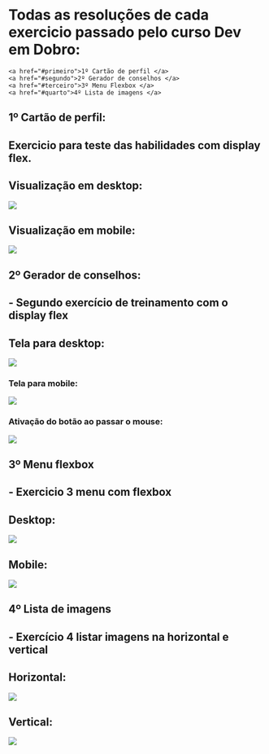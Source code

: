 # Todas as resoluções de cada exercicio passado pelo curso Dev em Dobro:
    <a href="#primeiro">1º Cartão de perfil </a>
    <a href="#segundo">2º Gerador de conselhos </a>
    <a href="#terceiro">3º Menu Flexbox </a>
    <a href="#quarto">4º Lista de imagens </a>

<h2 id="primeiro"> 1º Cartão de perfil:</h2>

## Exercicio para teste das habilidades com display flex.

## Visualização em desktop:
<img src="./01-cartao-de-perfil/design/Desktop-viewer.PNG">

## Visualização em mobile:
<img src="./01-cartao-de-perfil/design/Mobile-viewer.PNG">

<h2 id="segundo"> 2º Gerador de conselhos:</h2>

## - Segundo exercício de treinamento com o display flex 

## Tela para desktop:
<img src="./02-gerador-de-conselhos/src/design/Desktop.PNG"/>

### Tela para mobile:
<img src="./02-gerador-de-conselhos/src/design/Mobile.PNG"/>

### Ativação do botão ao passar o mouse:
<img src="./02-gerador-de-conselhos/src/design/button-active.PNG"/>

<h2 id="terceiro"> 3º Menu flexbox</h2>

## - Exercicio 3 menu com flexbox

## Desktop:
<img src="./03-menu-flexbox/src/assets/design/desktop.PNG">

## Mobile:
<img src="./03-menu-flexbox/src/assets/design/mobile.PNG">

<h2 id="quarto"> 4º Lista de imagens</h2>

## - Exercício 4 listar imagens na horizontal e vertical

## Horizontal:
<img src="./04-lista-de-imagens/src/design/paisagem.PNG">


## Vertical:
<img src="./04-lista-de-imagens/src/design/Retrato.gif">

